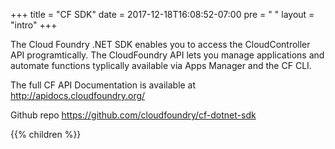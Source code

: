 +++
title = "CF SDK"
date =  2017-12-18T16:08:52-07:00
pre = "<i class='fa fa-book'></i> "
layout = "intro"
+++

The Cloud Foundry .NET SDK enables you to access the CloudController API programtically. The CloudFoundry API lets you manage applications and automate functions typlically available via Apps Manager and the CF CLI.

The full CF API Documentation is available at http://apidocs.cloudfoundry.org/ 

Github repo https://github.com/cloudfoundry/cf-dotnet-sdk

{{% children  %}}
